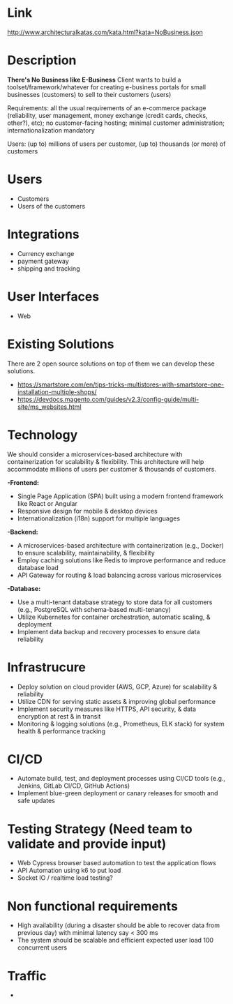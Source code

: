 # Link
http://www.architecturalkatas.com/kata.html?kata=NoBusiness.json

# Description
**There's No Business like E-Business**
Client wants to build a toolset/framework/whatever for creating e-business portals for small businesses (customers) to sell to their customers (users)

Requirements: all the usual requirements of an e-commerce package (reliability, user management, money exchange (credit cards, checks, other?), etc); no customer-facing hosting; minimal customer administration; internationalization mandatory

Users: (up to) millions of users per customer, (up to) thousands (or more) of customers


# Users
- Customers
- Users of the customers

# Integrations
- Currency exchange
- payment gateway
- shipping and tracking

# User Interfaces
- Web

# Existing Solutions
There are 2 open source solutions on top of them we can develop these solutions.

- https://smartstore.com/en/tips-tricks-multistores-with-smartstore-one-installation-multiple-shops/
- https://devdocs.magento.com/guides/v2.3/config-guide/multi-site/ms_websites.html

# Technology
We should consider a microservices-based architecture with containerization for scalability & flexibility. This architecture will help accommodate millions of users per customer & thousands of customers.

**-Frontend:**
  - Single Page Application (SPA) built using a modern frontend framework like React or Angular
  - Responsive design for mobile & desktop devices
  - Internationalization (i18n) support for multiple languages

**-Backend:**
  - A microservices-based architecture with containerization (e.g., Docker) to ensure scalability, maintainability, & flexibility
  - Employ caching solutions like Redis to improve performance and reduce database load
  - API Gateway for routing & load balancing across various microservices

**-Database:**
  - Use a multi-tenant database strategy to store data for all customers (e.g., PostgreSQL with schema-based multi-tenancy)
  - Utilize Kubernetes for container orchestration, automatic scaling, & deployment
  - Implement data backup and recovery processes to ensure data reliability


# Infrastrucure
- Deploy solution on cloud provider (AWS, GCP, Azure) for scalability & reliability
- Utilize CDN for serving static assets & improving global performance
- Implement security measures like HTTPS, API security, & data encryption at rest & in transit
- Monitoring & logging solutions (e.g., Prometheus, ELK stack) for system health & performance tracking

# CI/CD
- Automate build, test, and deployment processes using CI/CD tools (e.g., Jenkins, GitLab CI/CD, GitHub Actions)
- Implement blue-green deployment or canary releases for smooth and safe updates

# Testing Strategy (Need team to validate and provide input)
- Web Cypress browser based automation to test the application flows
- API Automation using k6 to put load
- Socket IO / realtime load testing?

# Non functional requirements
- High availability (during a disaster should be able to recover data from previous day) with minimal latency say < 300 ms
- The system should be scalable and efficient expected user load 100 concurrent users

# Traffic
- 



